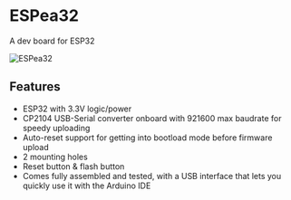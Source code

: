 # ESPea32
A dev board for ESP32

![ESPea32](http://7fvk57.com1.z0.glb.clouddn.com/espea32-pinouts.png)

## Features

* ESP32 with 3.3V logic/power
* CP2104 USB-Serial converter onboard with 921600 max baudrate for speedy uploading
* Auto-reset support for getting into bootload mode before firmware upload
* 2 mounting holes
* Reset button & flash button
* Comes fully assembled and tested, with a USB interface that lets you quickly use it with the Arduino IDE
